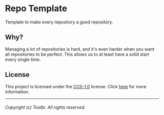 # Repo Template

Template to make every repository a good repository.

## Why?

Managing a lot of repositories is hard, and it's even harder when you want all
repositories to be perfect. This allows us to at least have a solid start every
single time.

## License

This project is licensed under the
[CC0-1.0](https://github.com/toolbi-org/repo-template/blob/main/LICENSE)
license. Click
[here](https://github.com/toolbi-org/repo-template/blob/main/LICENSE) for more
information.

---

###### Copyright (c) Toolbi. All rights reserved.
